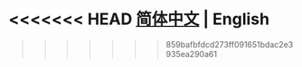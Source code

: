 <<<<<<< HEAD
[简体中文](README_cn.md) | English
=======

>>>>>>> 859bafbfdcd273ff091651bdac2e3935ea290a61
